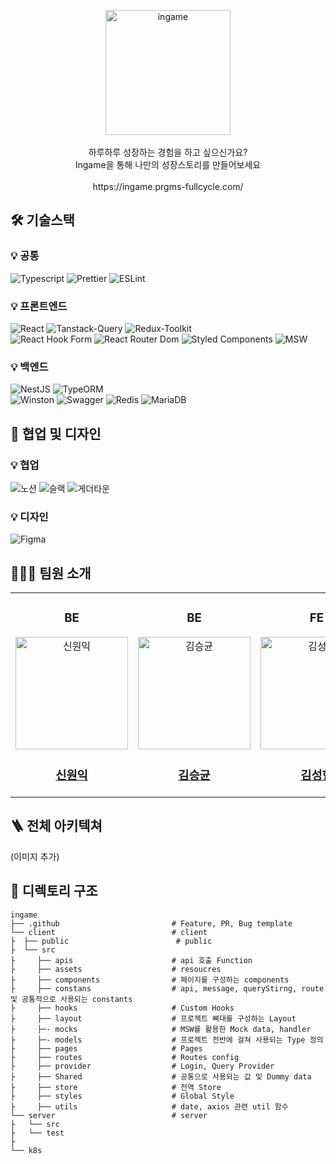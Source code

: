 <p align="center">
    <img src="https://github.com/ingame-app/ingame/assets/62270427/22c0b7f8-1ece-4fca-b95a-ff916ba682e9" width="200" alt="ingame"/>
  <br><br>
  하루하루 성장하는 경험을 하고 싶으신가요?
  <br/>
  Ingame을 통해 나만의 성장스토리를 만들어보세요
  <br/><br/>
  https://ingame.prgms-fullcycle.com/
</p>

## 🛠 기술스택

### 💡 공통
<img src="https://img.shields.io/badge/Typescript-5.3.3-blue" alt="Typescript"> <img src="https://img.shields.io/badge/Prettier-3.2.5-blue" alt="Prettier"> <img src="https://img.shields.io/badge/ESLint-8.57.0-blue" alt="ESLint">

### 💡 프론트엔드
<img src="https://img.shields.io/badge/React-18.2.0-blue" alt="React"/> <img src="https://img.shields.io/badge/Tanstack Query-5.32.0-blue" alt="Tanstack-Query"/> <img src="https://img.shields.io/badge/Redux Toolkit-2.2.3-blue" alt="Redux-Toolkit"/> <br>
<img src="https://img.shields.io/badge/React Hook Form-7.51.3-blue" alt="React Hook Form"/>
<img src="https://img.shields.io/badge/React Router Dom-6.22.3-blue" alt="React Router Dom"/>
<img src="https://img.shields.io/badge/Styled components-6.1.8-blue" alt="Styled Components"/>
<img src="https://img.shields.io/badge/MSW-2.1.4-blue" alt="MSW"/>

### 💡 백엔드
<img src="https://img.shields.io/badge/Nest-10.3.1-blue" alt="NestJS"/> <img src="https://img.shields.io/badge/TypeORM-0.3.20-blue" alt="TypeORM"/> <br>
<img src="https://img.shields.io/badge/Winston-3.13.0-blue" alt="Winston"/> <img src="https://img.shields.io/badge/Swagger-7.3.1-blue" alt="Swagger"/> <img src="https://img.shields.io/badge/Redis-5.4.1-blue" alt="Redis"/> <img src="https://img.shields.io/badge/MariaDB-8.0.35-blue" alt="MariaDB"/>

## 🧰 협업 및 디자인

### 💡 협업
<img src="https://img.shields.io/badge/Notion-gray" alt="노션"/> <img src="https://img.shields.io/badge/Slack-gray" alt="슬랙"/> <img src="https://img.shields.io/badge/Gather-gray" alt="게더타운"/>

### 💡 디자인

<img src="https://img.shields.io/badge/Figma-gray" alt="Figma"/>

## 🙋🏻‍♂️ 팀원 소개

<table >
  <tbody>
      <td align="center">
        <div>
            <h3>BE</h3>
            <img src="https://ca.slack-edge.com/T061BFHLJJ1-U065H328KRA-6f7cd4988704-512" width="180px;" height="180px;" alt="신원익"/>
          <h3><a href="https://github.com/namu56"><b>신원익</b></a></h3>
        </div>
      </td>
      <td align="center">
        <div>
            <h3>BE</h3>
            <img src="https://ca.slack-edge.com/T061BFHLJJ1-U065FKP8N2X-cac1fb5fe0df-512" width="180px;" height="180px;" alt="김승균"/>
          <h3><a href="https://github.com/polaris9017"><b>김승균</b></a></h3>
        </div>
      </td>      
      <td align="center">
        <div>
            <h3>FE</h3>
            <img src="https://ca.slack-edge.com/T061BFHLJJ1-U065SGBC3GR-4e01ddf5130e-512" width="180px;" height="180px;" alt="김성현"/>
          <h3><a href="https://github.com/SungHyun627"><b>김성현</b></a></h3>
        </div>
      </td>      
      <td align="center">
        <div>
            <h3>FE</h3>
            <img src="https://ca.slack-edge.com/T061BFHLJJ1-U065DTXNWJX-a831a8c0840b-512" width="180px;" height="180px;" alt="윤정현"/>
          <h3><a href="https://github.com/yun6160"><b>윤정현</b></a></h3>
        </div>
      </td>      
      <td align="center">
        <div>
            <h3>FE</h3>
            <img src="https://ca.slack-edge.com/T061BFHLJJ1-U065B0SP7PX-c8132116aefa-512" width="180px;" height="180px;" alt="장석원"/>
          <h3><a href="https://github.com/aquaman122"><b>장석원</b></a></h3>
        </div>
      </td>      
  </tbody>
</table>

## 🪜 전체 아키텍쳐

(이미지 추가)

## 📁 디렉토리 구조

```
ingame
├── .github                         # Feature, PR, Bug template
└── client                          # client
├  ├── public                        # public
├  └── src
├     ├── apis                      # api 호출 Function
├     ├── assets                    # resoucres
├     ├── components                # 페이지를 구성하는 components
├     ├── constans                  # api, message, queryStirng, route 및 공통적으로 사용되는 constants
├     ├── hooks                     # Custom Hooks
├     ├── layout                    # 프로젝트 뼈대를 구성하는 Layout
├     ├─- mocks                     # MSW를 활용한 Mock data, handler
├     ├─- models                    # 프로젝트 전반에 걸쳐 사용되는 Type 정의
├     ├── pages                     # Pages
├     ├── routes                    # Routes config
├     ├── provider                  # Login, Query Provider
├     ├── Shared                    # 공통으로 사용되는 값 및 Dummy data
├     ├── store                     # 전역 Store
├     ├── styles                    # Global Style
├     ├── utils                     # date, axios 관련 util 함수
└── server                          # server
├   └── src
├   └── test
├
└── k8s
```

